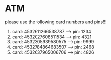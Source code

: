 # ATM

please use the following card numbers and pins!!!

1. card: 4532611266538787   --> pin: 1234
2. card: 4532027608511534   --> pin: 4321
3. card: 4532305939580575   --> pin: 9999
4. card: 4532784864683507   --> pin: 2468
5. card: 4532637965006706   --> pin: 4826
